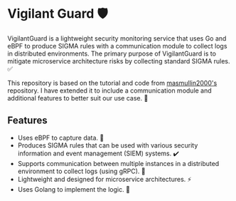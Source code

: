 # Vigilant Guard 🛡️
VigilantGuard is a lightweight security monitoring service that uses Go and eBPF to produce SIGMA rules with a communication module to collect logs in distributed environments. The primary purpose of VigilantGuard is to mitigate microservice architecture risks by collecting standard SIGMA rules. ✅

This repository is based on the tutorial and code from [masmullin2000's](https://www.example.com) repository. I have extended it to include a communication module and additional features to better suit our use case. 📌

## Features
- Uses eBPF to capture data. 🐝
- Produces SIGMA rules that can be used with various security information and event management (SIEM) systems. ✔️
- Supports communication between multiple instances in a distributed environment to collect logs (using gRPC). 📡
- Lightweight and designed for microservice architectures. ⚡
- Uses Golang to implement the logic. 🐹